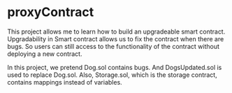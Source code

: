 # proxyContract

This project allows me to learn how to build an upgradeable smart contract. Upgradability in Smart contract allows us to fix the contract when there are bugs. So users can still access to the functionality of the contract without deploying a new contract.

In this project, we pretend Dog.sol contains bugs. And DogsUpdated.sol is used to replace Dog.sol. Also, Storage.sol, which is the storage contract, contains mappings instead of variables. 
